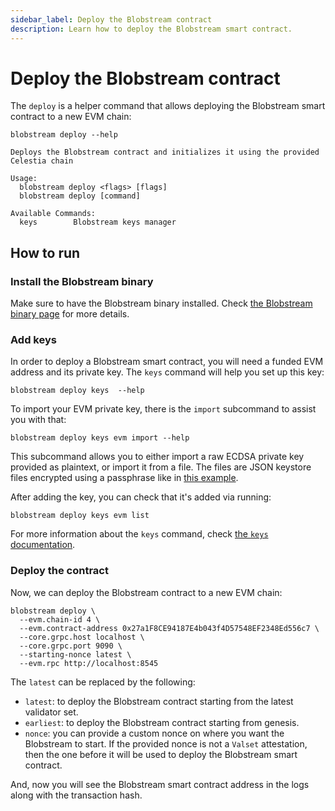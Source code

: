 ```yaml
---
sidebar_label: Deploy the Blobstream contract
description: Learn how to deploy the Blobstream smart contract.
---
```


# Deploy the Blobstream contract

<!-- markdownlint-disable MD013 -->

The `deploy` is a helper command that allows deploying the Blobstream smart contract to a new EVM chain:

```ssh
blobstream deploy --help

Deploys the Blobstream contract and initializes it using the provided Celestia chain

Usage:
  blobstream deploy <flags> [flags]
  blobstream deploy [command]

Available Commands:
  keys        Blobstream keys manager
```

## How to run

### Install the Blobstream binary

Make sure to have the Blobstream binary installed. Check [the Blobstream binary page](https://docs.celestia.org/nodes/blobstream-binary) for more details.

### Add keys

In order to deploy a Blobstream smart contract, you will need a funded EVM address and its private key. The `keys` command will help you set up this key:

```ssh
blobstream deploy keys  --help
```

To import your EVM private key, there is the `import` subcommand to assist you with that:

```ssh
blobstream deploy keys evm import --help
```

This subcommand allows you to either import a raw ECDSA private key provided as plaintext, or import it from a file. The files are JSON keystore files encrypted using a passphrase like in [this example](https://geth.ethereum.org/docs/developers/dapp-developer/native-accounts).

After adding the key, you can check that it's added via running:

```ssh
blobstream deploy keys evm list
```

For more information about the `keys` command, check [the `keys` documentation](https://docs.celestia.org/nodes/blobstream-keys).

### Deploy the contract

Now, we can deploy the Blobstream contract to a new EVM chain:

```ssh
blobstream deploy \
  --evm.chain-id 4 \
  --evm.contract-address 0x27a1F8CE94187E4b043f4D57548EF2348Ed556c7 \
  --core.grpc.host localhost \
  --core.grpc.port 9090 \
  --starting-nonce latest \
  --evm.rpc http://localhost:8545
```

The `latest` can be replaced by the following:

- `latest`: to deploy the Blobstream contract starting from the latest validator set.
- `earliest`: to deploy the Blobstream contract starting from genesis.
- `nonce`: you can provide a custom nonce on where you want the Blobstream to start. If the provided nonce is not a `Valset` attestation, then the one before it will be used to deploy the Blobstream smart contract.

And, now you will see the Blobstream smart contract address in the logs along with the transaction hash.
